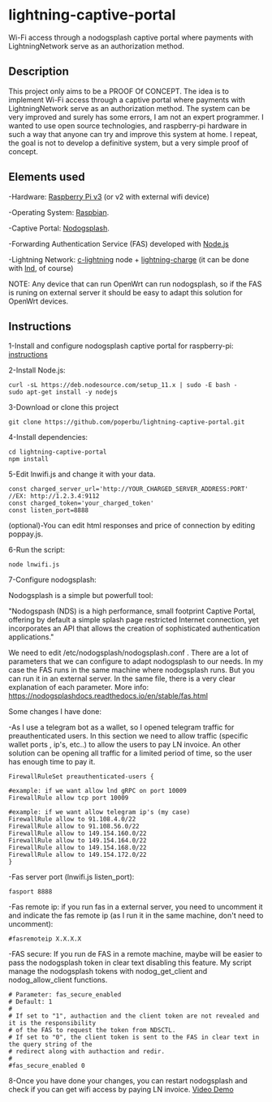 # lightning-captive-portal
 Wi-Fi access through a nodogsplash captive portal where payments with LightningNetwork serve as an authorization method.

## Description

This project only aims to be a PROOF Of CONCEPT. The idea is to implement Wi-Fi access through a captive portal where payments with LightningNetwork serve as an authorization method. The system can be very improved and surely has some errors, I am not an expert programmer. I wanted to use open source technologies, and raspberry-pi hardware in such a way that anyone can try and improve this system at home. I repeat, the goal is not to develop a definitive system, but a very simple proof of concept.

## Elements used

-Hardware: [Raspberry Pi v3](https://www.raspberrypi.org) (or v2 with external wifi device)

-Operating System: [Raspbian](https://www.raspberrypi.org/downloads/).

-Captive Portal: [Nodogsplash](https://github.com/nodogsplash/nodogsplash). 

-Forwarding Authentication Service (FAS) developed with [Node.js](https://nodejs.org/en/)

-Lightning Network: [c-lightning](https://github.com/ElementsProject/lightning) node + [lightning-charge](https://github.com/ElementsProject/lightning-charge) (it can be done with [lnd](https://github.com/lightningnetwork/lnd), of course)

NOTE: Any device that can run OpenWrt can run nodogsplash, so if the FAS is runing on external server it should be easy to adapt this solution for OpenWrt devices.

## Instructions

1-Install and configure nodogsplash captive portal for raspberry-pi: [instructions](https://pimylifeup.com/raspberry-pi-captive-portal/)

2-Install Node.js:
```
curl -sL https://deb.nodesource.com/setup_11.x | sudo -E bash -
sudo apt-get install -y nodejs
```

3-Download or clone this project
```
git clone https://github.com/poperbu/lightning-captive-portal.git
```

4-Install dependencies:
```
cd lightning-captive-portal
npm install
```

5-Edit lnwifi.js and change it with your data.
```
const charged_server_url='http://YOUR_CHARGED_SERVER_ADDRESS:PORT' //EX: http://1.2.3.4:9112
const charged_token='your_charged_token'
const listen_port=8888
```

(optional)-You can edit html responses and price of connection by editing poppay.js.

6-Run the script:
```
node lnwifi.js
```

7-Configure nodogsplash:

Nodogsplash is a simple but powerfull tool:

"Nodogspash (NDS) is a high performance, small footprint Captive Portal, offering by default a simple splash page restricted Internet connection, yet incorporates an API that allows the creation of sophisticated authentication applications."


We need to edit /etc/nodogsplash/nodogsplash.conf . There are a lot of parameters that we can configure to adapt nodogsplash to our needs. In my case the FAS runs in the same machine where nodogsplash runs. But you can run it in an external server.  In the same file, there is a very clear explanation of each parameter.  More info: https://nodogsplashdocs.readthedocs.io/en/stable/fas.html


Some changes I have done:

-As I use a telegram bot as a wallet, so I opened telegram traffic for preauthenticated users. In this section we need to allow traffic (specific wallet ports , ip's, etc..) to allow the users to pay LN invoice. An other solution can be opening all traffic for a limited period of time, so the user has enough time to pay it.

```
FirewallRuleSet preauthenticated-users {

#example: if we want allow lnd gRPC on port 10009 
FirewallRule allow tcp port 10009 

#example: if we want allow telegram ip's (my case)
FirewallRule allow to 91.108.4.0/22
FirewallRule allow to 91.108.56.0/22
FirewallRule allow to 149.154.160.0/22
FirewallRule allow to 149.154.164.0/22
FirewallRule allow to 149.154.168.0/22
FirewallRule allow to 149.154.172.0/22
}
```
-Fas server port (lnwifi.js listen_port):
```
fasport 8888
```
-Fas remote ip: if you run fas in a external server, you need to uncomment it and indicate the fas remote ip (as I run it in the same machine, don't need to uncomment):
```
#fasremoteip X.X.X.X
```
-FAS secure: If you run de FAS in a remote machine, maybe will be easier to pass the nodogsplash token in clear text disabling this feature. My script manage the nodogsplash tokens with nodog_get_client and nodog_allow_client functions.
```
# Parameter: fas_secure_enabled
# Default: 1
#
# If set to "1", authaction and the client token are not revealed and it is the responsibility
# of the FAS to request the token from NDSCTL.
# If set to "0", the client token is sent to the FAS in clear text in the query string of the
# redirect along with authaction and redir.
#
#fas_secure_enabled 0
```
8-Once you have done your changes, you can restart nodogsplash and check if you can get wifi access by paying LN invoice.
[Video Demo](https://twitter.com/poperbu/status/1091875913573322752)






